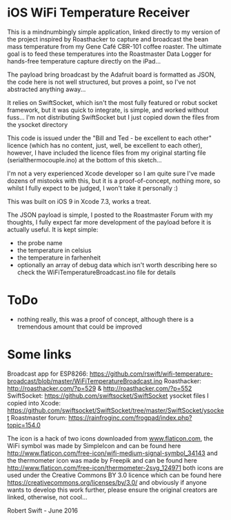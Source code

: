 # iOS WiFi Temperature Receiver

This is a mindnumbingly simple application, linked directly to my version of the project inspired by Roasthacker to capture and broadcast the bean mass temperature from my 
Gene Café CBR-101 coffee roaster. The ultimate goal is to feed these temperatures into the Roastmaster Data Logger for hands-free temperature capture directly on the iPad...

The payload bring broadcast by the Adafruit board is formatted as JSON, the code here is not well structured, but proves a point, so I've not abstracted anything away...

It relies on SwiftSocket, which isn't the most fully featured or robut socket framework, but it was quick to integrate, is simple, and worked without fuss... I'm not distributing SwiftSocket but I just copied down the files from the ysocket directory

This code is issued under the "Bill and Ted - be excellent to each other" licence (which has no content, just, well, be excellent to each other), however, I have included the licence files from my original starting file (serialthermocouple.ino) at the bottom of this sketch...

I'm not a very experienced Xcode developer so I am quite sure I've made dozens of mistooks with this, but it is a proof-of-concept, nothing more, so whilst I fully expect to be judged, I won't take it personally :)

This was built on iOS 9 in Xcode 7.3, works a treat.

The JSON payload is simple, I posted to the Roastmaster Forum with my thoughts, I fully expect far more development of the payload before it is actually useful. It is kept simple:
- the probe name
- the temperature in celsius
- the temperature in farhenheit
- optionally an array of debug data which isn't worth describing here so check the WiFiTemperatureBroadcast.ino file for details

# ToDo
- nothing really, this was a proof of concept, although there is a tremendous amount that could be improved

# Some links
Broadcast app for ESP8266: https://github.com/rswift/wifi-temperature-broadcast/blob/master/WiFiTemperatureBroadcast.ino
Roasthacker: http://roasthacker.com/?p=529 & http://roasthacker.com/?p=552
SwiftSocket: https://github.com/swiftsocket/SwiftSocket
ysocket files I copied into Xcode: https://github.com/swiftsocket/SwiftSocket/tree/master/SwiftSocket/ysocket
Roastmaster forum: https://rainfroginc.com/frogpad/index.php?topic=154.0

The icon is a hack of two icons downloaded from www.flaticon.com, the WiFi symbol was made by SimpleIcon and can be found here http://www.flaticon.com/free-icon/wifi-medium-signal-symbol_34143 and the thermometer icon was made by Freepik and can be found here http://www.flaticon.com/free-icon/thermometer-2svg_124971 both icons are used under the Creative Commons BY 3.0 licence which can be found here https://creativecommons.org/licenses/by/3.0/ and obviously if anyone wants to develop this work further, please ensure the original creators are linked, otherwise, not cool...

Robert Swift - June 2016
